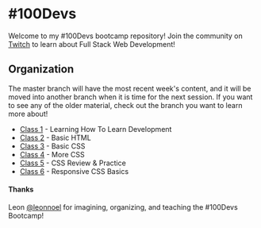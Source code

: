 # #100Devs

Welcome to my #100Devs bootcamp repository! Join the community on [Twitch](https://twitch.tv/learnwithleon) to learn about Full Stack Web Development!

## Organization

The master branch will have the most recent week's content, and it will be moved into another branch when it is time for the next session. If you want to see any of the older material, check out the branch you want to learn more about!

- [Class 1](https://github.com/jeffn12/100devs/tree/01-learningtolearn) - Learning How To Learn Development
- [Class 2](https://github.com/jeffn12/100devs/tree/02/basic-html) - Basic HTML
- [Class 3](https://github.com/jeffn12/100devs/tree/03/basic-css) - Basic CSS
- [Class 4](https://github.com/jeffn12/100devs/tree/04/more-css) - More CSS
- [Class 5](https://github.com/jeffn12/100devs/tree/05/css-practice) - CSS Review & Practice
- [Class 6]() - Responsive CSS Basics

#### Thanks

Leon [@leonnoel](https://twitter.com/leonnoel) for imagining, organizing, and teaching the #100Devs Bootcamp!
